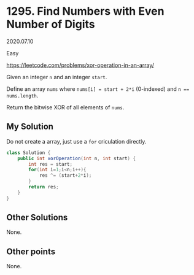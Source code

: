# 1295. Find Numbers with Even Number of Digits

2020.07.10

Easy

https://leetcode.com/problems/xor-operation-in-an-array/

Given an integer `n` and an integer `start`.

Define an array `nums` where `nums[i] = start + 2*i` (0-indexed) and `n == nums.length`.

Return the bitwise XOR of all elements of `nums`.

## My Solution

Do not create a array, just use a `for` criculation directly.

```java
class Solution {
    public int xorOperation(int n, int start) {
        int res = start;
        for(int i=1;i<n;i++){
            res ^= (start+2*i);
        }
        return res;
    }
}
```

## Other Solutions

None.

## Other points

None.


